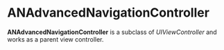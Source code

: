 # ANAdvancedNavigationController

**ANAdvancedNavigationController** is a subclass of *UIViewController* and works as a parent view controller.